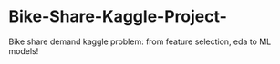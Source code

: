 # Bike-Share-Kaggle-Project-
Bike share demand kaggle problem: from feature selection, eda to ML models!
